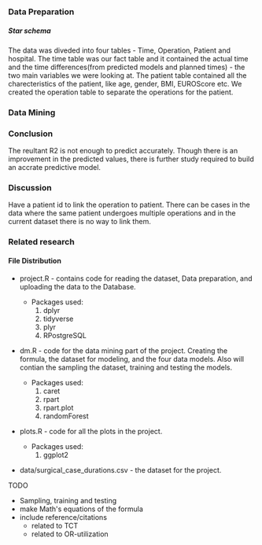 
### Data Preparation

##### Star schema
The data was diveded into four tables - Time, Operation, Patient and hospital. The time table was our fact table and it contained the actual time and the time differences(from predicted models and planned times) - the two main variables we were looking at. The patient table contained all the charecteristics of the patient, like age, gender, BMI, EUROScore etc. We created the operation table to separate the operations for the patient.    

### Data Mining

### Conclusion
The reultant R2 is not enough to predict accurately. 
Though there is an improvement in the predicted values, there is further study required to build an accrate predictive model.  

### Discussion
Have a patient id to link the operation to patient. There can be cases in the data where the same patient undergoes multiple operations and in the current dataset there is no way to link them. 


### Related research




#### File Distribution

- project.R - contains code for reading the dataset, Data preparation, and uploading the data to the Database.
  - Packages used:
     1. dplyr
     2. tidyverse
     3. plyr
     5. RPostgreSQL
    
    
- dm.R - code for the data mining part of the project. Creating the formula, the dataset for modeling, and the four data models. Also will contian the sampling the dataset, training and testing the models.
  - Packages used:
    1. caret
    2. rpart
    3. rpart.plot
    4. randomForest

- plots.R - code for all the plots in the project. 
  - Packages used:
    1. ggplot2
    
- data/surgical_case_durations.csv - the dataset for the project.

TODO
- Sampling, training and testing
- make Math's equations of the formula
- include reference/citations
  - related to TCT
  - related to OR-utilization
